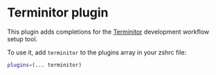 # Terminitor plugin

This plugin adds completions for the [Terminitor](https://github.com/achiurizo/terminitor) development workflow setup tool.

To use it, add `terminitor` to the plugins array in your zshrc file:

```zsh
plugins=(... terminitor)
```
